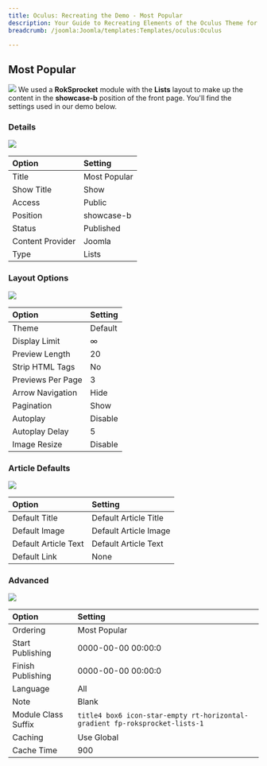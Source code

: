 ```yaml
---
title: Oculus: Recreating the Demo - Most Popular
description: Your Guide to Recreating Elements of the Oculus Theme for Joomla
breadcrumb: /joomla:Joomla/templates:Templates/oculus:Oculus

---
```


Most Popular
-----
![][most_popular]
We used a **RokSprocket** module with the **Lists** layout to make up the content in the **showcase-b** position of the front page. You'll find the settings used in our demo below.

### Details
![][most_popular1]

| Option | Setting |
|:------|:-------|
| Title | Most Popular |
| Show Title | Show |
| Access | Public |
| Position | showcase-b |
| Status | Published |
| Content Provider | Joomla |
| Type | Lists |

### Layout Options
![][most_popular2]

| Option | Setting |
|:------|:-------|
| Theme | Default |
| Display Limit | ∞ |
| Preview Length | 20 |
| Strip HTML Tags | No |
| Previews Per Page | 3 |
| Arrow Navigation | Hide |
| Pagination | Show |
| Autoplay | Disable |
| Autoplay Delay | 5 |
| Image Resize | Disable |

### Article Defaults
![][most_popular3]

| Option | Setting |
|:------|:-------|
| Default Title | Default Article Title |
| Default Image | Default Article Image|
| Default Article Text | Default Article Text |
| Default Link | None |

### Advanced
![][most_popular4]

| Option | Setting |
|:------|:-------|
| Ordering | Most Popular |
| Start Publishing | 0000-00-00 00:00:0 |
| Finish Publishing | 0000-00-00 00:00:0 |
| Language | All |
| Note | Blank |
| Module Class Suffix | `title4 box6 icon-star-empty rt-horizontal-gradient fp-roksprocket-lists-1` |
| Caching | Use Global |
| Cache Time | 900 |

[most_popular]: assets/demo_module_2.jpeg
[most_popular1]: assets/most_popular_1.jpeg
[most_popular2]: assets/most_popular_2.jpeg
[most_popular3]: assets/most_popular_3.jpeg
[most_popular4]: assets/most_popular_4.jpeg
[most_popular5]: assets/most_popular_5.jpeg